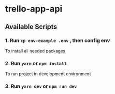 # trello-app-api
## Available Scripts

### 1. Run `cp env-example .env` , then config env
To install all needed packages
### 2. Run `yarn` or `npm install`
To run project in development environment
### 3. Run `yarn dev` or `npm run dev`
